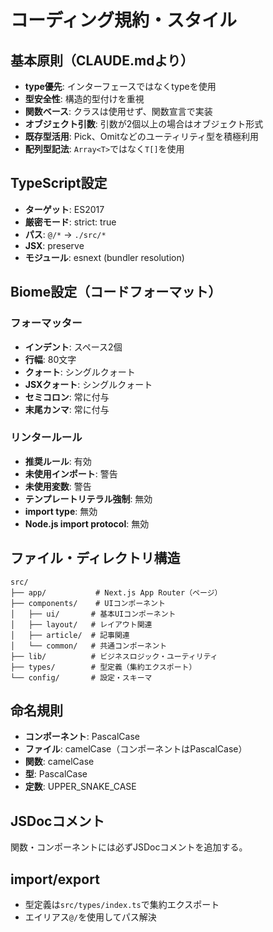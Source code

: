 # コーディング規約・スタイル

## 基本原則（CLAUDE.mdより）
- **type優先**: インターフェースではなくtypeを使用
- **型安全性**: 構造的型付けを重視
- **関数ベース**: クラスは使用せず、関数宣言で実装
- **オブジェクト引数**: 引数が2個以上の場合はオブジェクト形式
- **既存型活用**: Pick、Omitなどのユーティリティ型を積極利用
- **配列型記法**: `Array<T>`ではなく`T[]`を使用

## TypeScript設定
- **ターゲット**: ES2017
- **厳密モード**: strict: true
- **パス**: `@/*` → `./src/*`
- **JSX**: preserve
- **モジュール**: esnext (bundler resolution)

## Biome設定（コードフォーマット）
### フォーマッター
- **インデント**: スペース2個
- **行幅**: 80文字
- **クォート**: シングルクォート
- **JSXクォート**: シングルクォート  
- **セミコロン**: 常に付与
- **末尾カンマ**: 常に付与

### リンタールール
- **推奨ルール**: 有効
- **未使用インポート**: 警告
- **未使用変数**: 警告
- **テンプレートリテラル強制**: 無効
- **import type**: 無効
- **Node.js import protocol**: 無効

## ファイル・ディレクトリ構造
```
src/
├── app/           # Next.js App Router（ページ）
├── components/    # UIコンポーネント
│   ├── ui/       # 基本UIコンポーネント
│   ├── layout/   # レイアウト関連
│   ├── article/  # 記事関連
│   └── common/   # 共通コンポーネント
├── lib/          # ビジネスロジック・ユーティリティ
├── types/        # 型定義（集約エクスポート）
└── config/       # 設定・スキーマ
```

## 命名規則
- **コンポーネント**: PascalCase
- **ファイル**: camelCase（コンポーネントはPascalCase）
- **関数**: camelCase
- **型**: PascalCase
- **定数**: UPPER_SNAKE_CASE

## JSDocコメント
関数・コンポーネントには必ずJSDocコメントを追加する。

## import/export
- 型定義は`src/types/index.ts`で集約エクスポート
- エイリアス`@/`を使用してパス解決